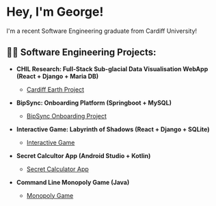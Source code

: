 # Hey, I'm George!
I'm a recent Software Engineering graduate from Cardiff University!
## :man_technologist: Software Engineering Projects:

- **CHIL Research: Full-Stack Sub-glacial Data Visualisation WebApp (React + Django + Maria DB)**
  - [Cardiff Earth Project](https://github.com/georgebertiebridle/Final-Year-LTP---CHIL-)

- **BipSync: Onboarding Platform (Springboot + MySQL)**
  - [BipSync Onboarding Project](https://github.com/georgebertiebridle/Second-Year-Client-Project---Bipsync-)

- **Interactive Game: Labyrinth of Shadows (React + Django + SQLite)**
  - [Interactive Game](https://github.com/georgebertiebridle/interactive-fiction-game)

- **Secret Calcultor App (Android Studio + Kotlin)**
  - [Secret Calculator App](https://github.com/georgebertiebridle/Second-Year-Mobile-Development-Project---Kotlin)

- **Command Line Monopoly Game (Java)**
  - [Monopoly Game](https://github.com/georgebertiebridle/java-project-monopoly)
